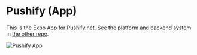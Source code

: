 # Pushify (App)
This is the Expo App for [Pushify.net](https://pushify.net). See the platform and backend system in [the other repo](https://github.com/simonmaribo/pushify).


![Pushify App](https://i.imgur.com/tdGUMCM.png "Pushify App")